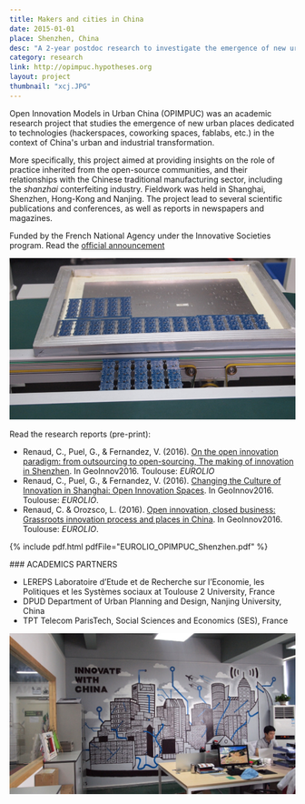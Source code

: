 ```yaml
---
title: Makers and cities in China  
date: 2015-01-01
place: Shenzhen, China
desc: "A 2-year postdoc research to investigate the emergence of new urban models for innovation in China"
category: research
link: http://opimpuc.hypotheses.org
layout: project
thumbnail: "xcj.JPG"
---
```


Open Innovation Models in Urban China (OPIMPUC) was an academic research project that studies the emergence of new urban places dedicated to technologies (hackerspaces, coworking spaces, fablabs, etc.) in the context of China's urban and industrial transformation.

More specifically, this project aimed at providing insights on the role of practice inherited from the open-source communities, and their relationships with the Chinese traditional manufacturing sector, including the *shanzhai* conterfeiting industry. Fieldwork was held in Shanghai, Shenzhen, Hong-Kong and Nanjing. The project lead to several scientific publications and conferences, as well as reports in newspapers and magazines.

Funded by the French National Agency under the Innovative Societies program. Read the [official announcement](http://www.agence-nationale-recherche.fr/en/anr-funded-project/?tx_lwmsuivibilan_pi2%5BCODE%5D=ANR-13-SOIN-0006)

![](boardMachine.JPG)

Read the research reports (pre-print):

* Renaud, C., Puel, G., & Fernandez, V. (2016). [On the open innovation paradigm: from outsourcing to open-sourcing, The making of innovation in Shenzhen](/uploads/papers/ShenzhenEurolio-EN-final.pdf). In GeoInnov2016. Toulouse: *EUROLIO*
* Renaud, C., Puel, G., & Fernandez, V. (2016). [Changing the Culture of Innovation in Shanghai: Open Innovation Spaces](/uploads/papers/Innovation-Spaces-Shanghai-EN-ReluCR.pdf). In GeoInnov2016. Toulouse: *EUROLIO*.
* Renaud, C. & Orozsco, L. (2016). [Open innovation, closed business: Grassroots innovation process and places in China](). In GeoInnov2016. Toulouse: *EUROLIO*.

{% include pdf.html pdfFile="EUROLIO_OPIMPUC_Shenzhen.pdf" %}



### ACADEMICS PARTNERS

* LEREPS Laboratoire d’Etude et de Recherche sur l’Economie, les Politiques et les Systèmes sociaux at Toulouse 2 University, France
* DPUD Department of Urban Planning and Design, Nanjing University, China
* TPT Telecom ParisTech, Social Sciences and Economics (SES), France



![](thumb.JPG)
